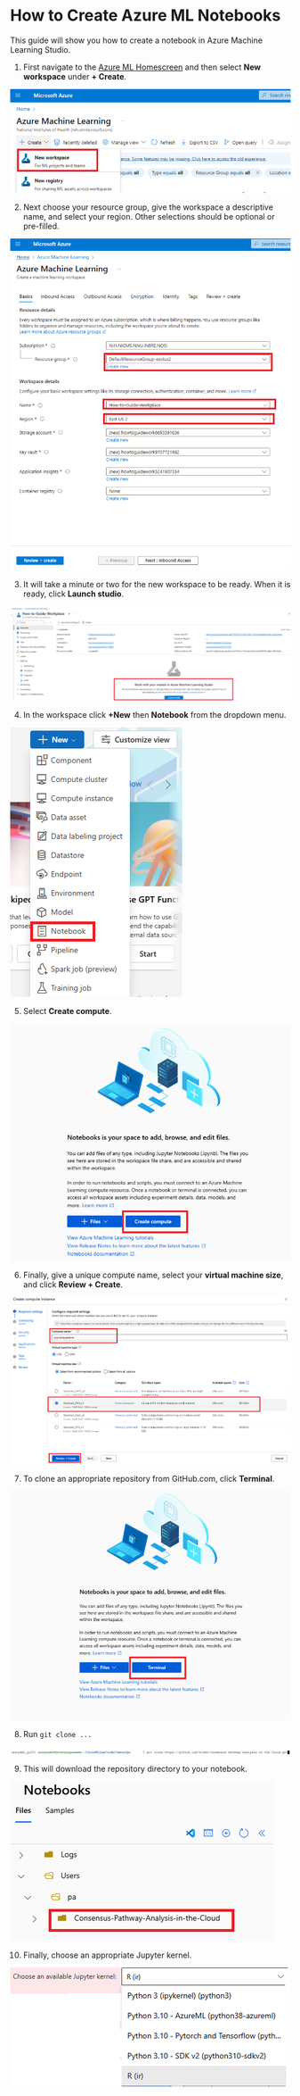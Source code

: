 # How to Create Azure ML Notebooks

This guide will show you how to create a notebook in Azure Machine Learning Studio.

1. First navigate to the [Azure ML Homescreen](https://ml.azure.com/home) and then select **New workspace** under **+ Create**.

  ![](../images/images_for_creating_Azure_ML_notebooks/1.png)

2. Next choose your resource group, give the workspace a descriptive name, and select your region. Other selections should be optional or pre-filled.

  ![](../images/images_for_creating_Azure_ML_notebooks/2.png)

3. It will take a minute or two for the new workspace to be ready.  When it is ready, click **Launch studio**.

  ![](../images/images_for_creating_Azure_ML_notebooks/3.png)

4. In the workspace click **+New** then **Notebook** from the dropdown menu.

  ![](../images/images_for_creating_Azure_ML_notebooks/4.png)

5. Select **Create compute**.

  ![](../images/images_for_creating_Azure_ML_notebooks/5.png)


6. Finally, give a unique compute name, select your **virtual machine size**, and click **Review + Create**.

  ![](../images/images_for_creating_Azure_ML_notebooks/6.png)

7. To clone an appropriate repository from GitHub.com, click **Terminal**.

 ![](../images/images_for_creating_Azure_ML_notebooks/7.png)

8. Run `git clone ...`

 ![](../images/images_for_creating_Azure_ML_notebooks/8.png)

9. This will download the repository directory to your notebook.

 ![](../images/images_for_creating_Azure_ML_notebooks/9.png)

 10. Finally, choose an appropriate Jupyter kernel.

 ![](../images/images_for_creating_Azure_ML_notebooks/10.png)